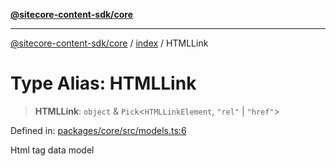 [**@sitecore-content-sdk/core**](../../README.md)

***

[@sitecore-content-sdk/core](../../README.md) / [index](../README.md) / HTMLLink

# Type Alias: HTMLLink

> **HTMLLink**: `object` & `Pick`\<`HTMLLinkElement`, `"rel"` \| `"href"`\>

Defined in: [packages/core/src/models.ts:6](https://github.com/Sitecore/content-sdk/blob/bfe672d212140ef15b86f850b9fb38de51521218/packages/core/src/models.ts#L6)

Html <link> tag data model
